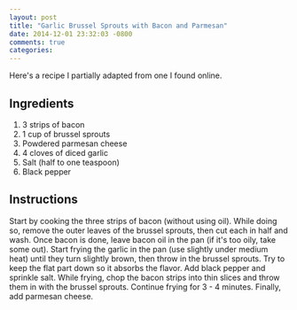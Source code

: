 ```yaml
---
layout: post
title: "Garlic Brussel Sprouts with Bacon and Parmesan"
date: 2014-12-01 23:32:03 -0800
comments: true
categories: 
---
```


Here's a recipe I partially adapted from one I found online.

## Ingredients

1. 3 strips of bacon
2. 1 cup of brussel sprouts
3. Powdered parmesan cheese
4. 4 cloves of diced garlic
5. Salt (half to one teaspoon)
6. Black pepper

## Instructions

Start by cooking the three strips of bacon (without using oil). While doing so, remove the outer leaves of the brussel sprouts, then cut each in half and wash. Once bacon is done, leave bacon oil in the pan (if it's too oily, take some out). Start frying the garlic in the pan (use slightly under medium heat) until they turn slightly brown, then throw in the brussel sprouts. Try to keep the flat part down so it absorbs the flavor. Add black pepper and sprinkle salt. While frying, chop the bacon strips into thin slices and throw them in with the brussel sprouts. Continue frying for 3 - 4 minutes. Finally, add parmesan cheese.